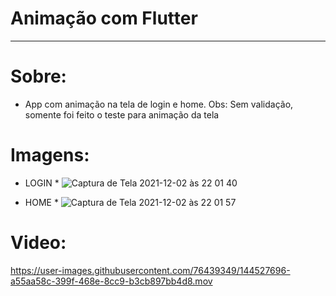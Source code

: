 # Animação com Flutter

<hr/>

# Sobre:
- App com animação na tela de login e home.  Obs: Sem validação, somente foi feito o teste para animação da tela


# Imagens:
 * LOGIN * 
 ![Captura de Tela 2021-12-02 às 22 01 40](https://user-images.githubusercontent.com/76439349/144527354-270970d6-4d53-42fd-9402-0261b1b00d73.png)

 * HOME *
 ![Captura de Tela 2021-12-02 às 22 01 57](https://user-images.githubusercontent.com/76439349/144527374-0dcff6d0-e8dc-4287-a791-9f42557447f0.png)

# Video:

https://user-images.githubusercontent.com/76439349/144527696-a55aa58c-399f-468e-8cc9-b3cb897bb4d8.mov

